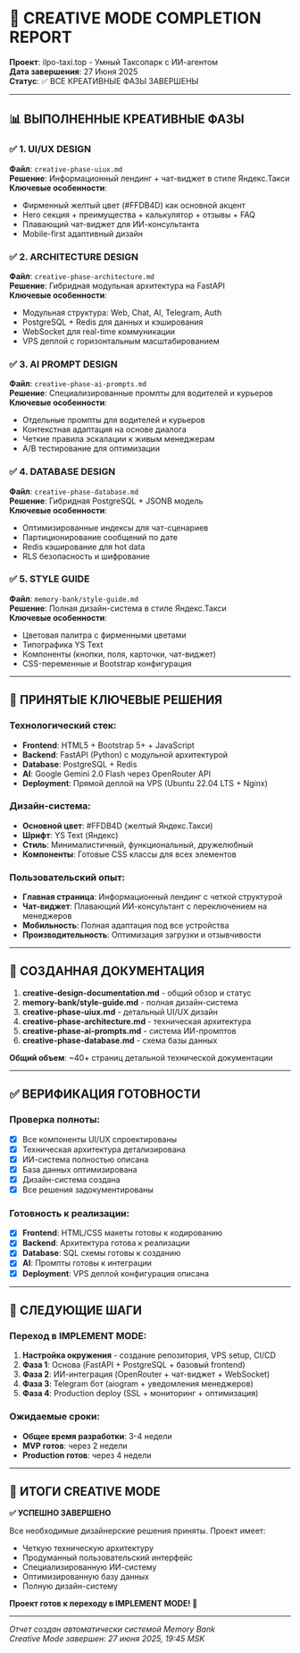 # 🎨 CREATIVE MODE COMPLETION REPORT

**Проект**: ilpo-taxi.top - Умный Таксопарк с ИИ-агентом  
**Дата завершения**: 27 Июня 2025  
**Статус**: ✅ ВСЕ КРЕАТИВНЫЕ ФАЗЫ ЗАВЕРШЕНЫ  

---

## 📊 ВЫПОЛНЕННЫЕ КРЕАТИВНЫЕ ФАЗЫ

### ✅ 1. UI/UX DESIGN
**Файл**: `creative-phase-uiux.md`  
**Решение**: Информационный лендинг + чат-виджет в стиле Яндекс.Такси  
**Ключевые особенности**:
- Фирменный желтый цвет (#FFDB4D) как основной акцент
- Hero секция + преимущества + калькулятор + отзывы + FAQ
- Плавающий чат-виджет для ИИ-консультанта
- Mobile-first адаптивный дизайн

### ✅ 2. ARCHITECTURE DESIGN  
**Файл**: `creative-phase-architecture.md`  
**Решение**: Гибридная модульная архитектура на FastAPI  
**Ключевые особенности**:
- Модульная структура: Web, Chat, AI, Telegram, Auth
- PostgreSQL + Redis для данных и кэширования
- WebSocket для real-time коммуникации
- VPS деплой с горизонтальным масштабированием

### ✅ 3. AI PROMPT DESIGN
**Файл**: `creative-phase-ai-prompts.md`  
**Решение**: Специализированные промпты для водителей и курьеров  
**Ключевые особенности**:
- Отдельные промпты для водителей и курьеров
- Контекстная адаптация на основе диалога
- Четкие правила эскалации к живым менеджерам
- A/B тестирование для оптимизации

### ✅ 4. DATABASE DESIGN
**Файл**: `creative-phase-database.md`  
**Решение**: Гибридная PostgreSQL + JSONB модель  
**Ключевые особенности**:
- Оптимизированные индексы для чат-сценариев
- Партиционирование сообщений по дате
- Redis кэширование для hot data
- RLS безопасность и шифрование

### ✅ 5. STYLE GUIDE
**Файл**: `memory-bank/style-guide.md`  
**Решение**: Полная дизайн-система в стиле Яндекс.Такси  
**Ключевые особенности**:
- Цветовая палитра с фирменными цветами
- Типографика YS Text
- Компоненты (кнопки, поля, карточки, чат-виджет)
- CSS-переменные и Bootstrap конфигурация

---

## 🎯 ПРИНЯТЫЕ КЛЮЧЕВЫЕ РЕШЕНИЯ

### Технологический стек:
- **Frontend**: HTML5 + Bootstrap 5+ + JavaScript
- **Backend**: FastAPI (Python) с модульной архитектурой  
- **Database**: PostgreSQL + Redis
- **AI**: Google Gemini 2.0 Flash через OpenRouter API
- **Deployment**: Прямой деплой на VPS (Ubuntu 22.04 LTS + Nginx)

### Дизайн-система:
- **Основной цвет**: #FFDB4D (желтый Яндекс.Такси)
- **Шрифт**: YS Text (Яндекс)
- **Стиль**: Минималистичный, функциональный, дружелюбный
- **Компоненты**: Готовые CSS классы для всех элементов

### Пользовательский опыт:
- **Главная страница**: Информационный лендинг с четкой структурой
- **Чат-виджет**: Плавающий ИИ-консультант с переключением на менеджеров
- **Мобильность**: Полная адаптация под все устройства
- **Производительность**: Оптимизация загрузки и отзывчивости

---

## 📁 СОЗДАННАЯ ДОКУМЕНТАЦИЯ

1. **creative-design-documentation.md** - общий обзор и статус
2. **memory-bank/style-guide.md** - полная дизайн-система  
3. **creative-phase-uiux.md** - детальный UI/UX дизайн
4. **creative-phase-architecture.md** - техническая архитектура
5. **creative-phase-ai-prompts.md** - система ИИ-промптов
6. **creative-phase-database.md** - схема базы данных

**Общий объем**: ~40+ страниц детальной технической документации

---

## ✅ ВЕРИФИКАЦИЯ ГОТОВНОСТИ

### Проверка полноты:
- [x] Все компоненты UI/UX спроектированы
- [x] Техническая архитектура детализирована  
- [x] ИИ-система полностью описана
- [x] База данных оптимизирована
- [x] Дизайн-система создана
- [x] Все решения задокументированы

### Готовность к реализации:
- [x] **Frontend**: HTML/CSS макеты готовы к кодированию
- [x] **Backend**: Архитектура готова к реализации
- [x] **Database**: SQL схемы готовы к созданию
- [x] **AI**: Промпты готовы к интеграции
- [x] **Deployment**: VPS деплой конфигурация описана

---

## 🚀 СЛЕДУЮЩИЕ ШАГИ

### Переход в IMPLEMENT MODE:
1. **Настройка окружения** - создание репозитория, VPS setup, CI/CD
2. **Фаза 1**: Основа (FastAPI + PostgreSQL + базовый frontend)
3. **Фаза 2**: ИИ-интеграция (OpenRouter + чат-виджет + WebSocket)
4. **Фаза 3**: Telegram бот (aiogram + уведомления менеджеров)
5. **Фаза 4**: Production deploy (SSL + мониторинг + оптимизация)

### Ожидаемые сроки:
- **Общее время разработки**: 3-4 недели
- **MVP готов**: через 2 недели
- **Production готов**: через 4 недели

---

## 🎨 ИТОГИ CREATIVE MODE

**✅ УСПЕШНО ЗАВЕРШЕНО**

Все необходимые дизайнерские решения приняты. Проект имеет:
- Четкую техническую архитектуру
- Продуманный пользовательский интерфейс  
- Специализированную ИИ-систему
- Оптимизированную базу данных
- Полную дизайн-систему

**Проект готов к переходу в IMPLEMENT MODE! 🚀**

---

*Отчет создан автоматически системой Memory Bank  
Creative Mode завершен: 27 июня 2025, 19:45 MSK* 